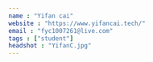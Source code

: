 ```yaml
---
name : "Yifan cai"
website : "https://www.yifancai.tech/"
email : "fyc1007261@live.com"
tags : ["student"]
headshot : "YifanC.jpg"
---
```

